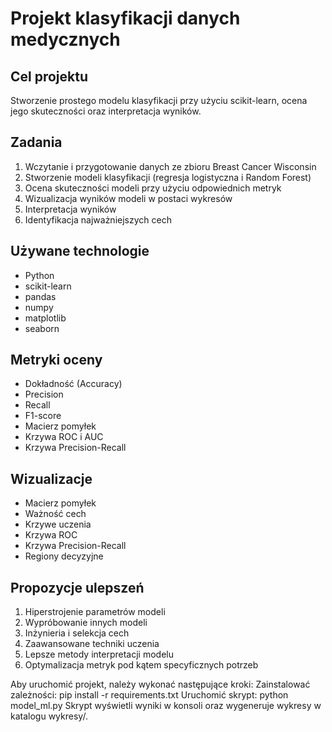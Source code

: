 # Projekt klasyfikacji danych medycznych

## Cel projektu
Stworzenie prostego modelu klasyfikacji przy użyciu scikit-learn, ocena jego skuteczności oraz interpretacja wyników.

## Zadania
1. Wczytanie i przygotowanie danych ze zbioru Breast Cancer Wisconsin
2. Stworzenie modeli klasyfikacji (regresja logistyczna i Random Forest)
3. Ocena skuteczności modeli przy użyciu odpowiednich metryk
4. Wizualizacja wyników modeli w postaci wykresów
5. Interpretacja wyników
6. Identyfikacja najważniejszych cech

## Używane technologie
- Python
- scikit-learn
- pandas
- numpy
- matplotlib
- seaborn

## Metryki oceny
- Dokładność (Accuracy)
- Precision
- Recall
- F1-score
- Macierz pomyłek
- Krzywa ROC i AUC
- Krzywa Precision-Recall

## Wizualizacje
- Macierz pomyłek
- Ważność cech
- Krzywe uczenia
- Krzywa ROC
- Krzywa Precision-Recall
- Regiony decyzyjne

## Propozycje ulepszeń
1. Hiperstrojenie parametrów modeli
2. Wypróbowanie innych modeli
3. Inżynieria i selekcja cech
4. Zaawansowane techniki uczenia
5. Lepsze metody interpretacji modelu
6. Optymalizacja metryk pod kątem specyficznych potrzeb

Aby uruchomić projekt, należy wykonać następujące kroki:
    Zainstalować zależności: pip install -r requirements.txt
    Uruchomić skrypt: python model_ml.py
Skrypt wyświetli wyniki w konsoli oraz wygeneruje wykresy w katalogu wykresy/.